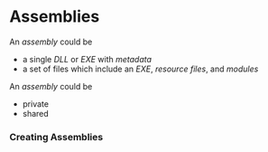 # Assemblies

An *assembly* could be

* a single *DLL* or *EXE* with *metadata*
* a set of files which include an *EXE*, *resource files*, and *modules*

An *assembly* could be

* private
* shared

### Creating Assemblies

